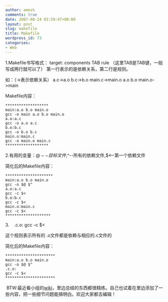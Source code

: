 ```yaml
---
author: amosk
comments: true
date: 2007-08-24 03:59:47+00:00
layout: post
slug: makefile
title: Makefile
wordpress_id: 73
categories:
- Web
---
```


1.Makefile书写格式：
target: components TAB rule （这里TAB是TAB键，一般写成两行就可以了）
第一行表示的是依赖关系，第二行是规则。

如：（->表示依赖关系）
a.c->a.o
b.c->b.o
main.c->main.o
a.o b.o main.o->main

Makefile内容：

    *******************
    main:a.o b.o main.o
    gcc -o main a.o b.o main.o
    a.o:a.c
    gcc -o a.o a.c
    b.o:b.c
    gcc -o b.o b.c
    main.o:main.c
    gcc -o main.o main.c
    *******************

2.有用的变量：$@--目标文件,$^--所有的依赖文件,$<--第一个依赖文件

简化后的Makefile内容：

    *********************
    main:a.o b.o main.o
    gcc -o $@ $^
    a.o:a.c
    gcc -c $<
    b.o:b.c
    gcc -c $<
    main.o:main.c
    gcc -c $<
    ********************

3.   
.c.o:
gcc -c $<

这个规则表示所有的 .o文件都是依赖与相应的.c文件的

简化后的Makefile内容：

    **********************
    main:a.o b.o main.o
    gcc -o $@ $^
    .c.o:
    gcc -c $<
    **********************

 BTW:最近看小组的[wiki](http://www.xiyoulinux.cn/wiki)，里边总结的东西都很精练。自己也试着在里边添加了一些内容，把一些细节问题能搞明白。欢迎大家都去编辑！
